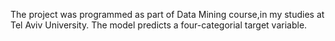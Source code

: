 The project was programmed as part of Data Mining course,in my studies at Tel Aviv University. The model predicts a four-categorial target variable.
